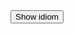 <script src="https://ajax.googleapis.com/ajax/libs/jquery/3.4.1/jquery.min.js"></script>



<dl id="quote"></dl>

<div>
  <button id="btn1">Show idiom</button>
</div>



<script>
var btn = $("#btn1");
// handle click and add class
btn.on("click", function(e) {

  $.ajax({
    url: "items.json",
    dataType: "json"
  }).done(function(result) {
    let id = Math.floor(Math.random() * 5);
    let idiom = result['idioms'][id]['idiom'];
    let meaning = result['idioms'][id]['meaning'];
    let example = result['idioms'][id]['example'];
    let audio = result['idioms'][id]['audio'];
    

      let dstring = "Idiom: " + idiom + " Meaning: " + meaning + " Example: " + example;
    
       //dataContainer.text(dstring);
document.querySelector("#quote").innerHTML = "<dt>" + idiom + "</dt>" + "<dd><img src='" + example + "' /></dd><audio controls><source src='" + audio + "' type=\"audio/mpeg\"></audio></dd><dd><strong>Meaning:</strong> " + meaning + "</dd>" ;
  });

});
</script>
